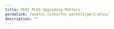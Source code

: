 ```yaml
---
title: PERI PLUS Upgrading Matters
permalink: /useful-links/for-parents/peri-plus/
description: ""
---
```

